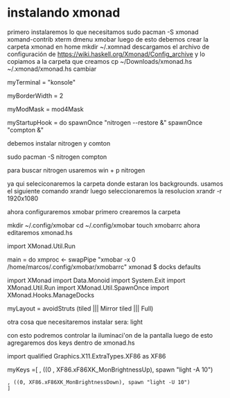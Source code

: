 # instalando xmonad

primero instalaremos lo que necesitamos
sudo pacman -S xmonad xomand-contrib xterm dmenu xmobar
luego de esto debemos crear la carpeta xmonad en home
mkdir ~/.xomnad
descargamos el archivo de configuración de https://wiki.haskell.org/Xmonad/Config_archive y lo copiamos a la carpeta que creamos
cp ~/Downloads/xmonad.hs ~/.xmonad/xmonad.hs
cambiar 

myTerminal      = "konsole"

myBorderWidth   = 2

myModMask       = mod4Mask

myStartupHook = do 
    spawnOnce "nitrogen --restore &"
    spawnOnce "compton &"

debemos instalar nitrogen y comton

sudo pacman -S nitrogen compton

para buscar nitrogen usaremos 
win + p 
nitrogen 

ya qui seleciconaremos la carpeta donde estaran los backgrounds. usamos el siguiente comando 
xrandr
luego seleccionaremos la resolucion 
xrandr -r 1920x1080

ahora configuraremos xmobar primero crearemos la carpeta

mkdir ~/.config/xmobar
cd ~/.config/xmobar
touch xmobarrc
ahora editaremos xmonad.hs

import XMonad.Util.Run


main = do
    xmproc <- swapPipe "xmobar -x 0 /home/marcos/.config/xmobar/xmobarrc"
    xmonad $ docks defaults

import XMonad
import Data.Monoid
import System.Exit
import XMonad.Util.Run
import XMonad.Util.SpawnOnce
import XMonad.Hooks.ManageDocks


myLayout = avoidStruts (tiled ||| Mirror tiled ||| Full)

otra cosa que necesitaremos instalar sera:
light

con esto podremos controlar la iluminaci'on de la pantalla luego de esto agregaremos dos keys dentro de xmonad.hs

import qualified  Graphics.X11.ExtraTypes.XF86 as XF86

myKeys =[
    , ((0  ,  XF86.xF86XK_MonBrightnessUp), spawn "light -A 10")
    
    , ((0, XF86.xF86XK_MonBrightnessDown), spawn "light -U 10")
    ]
